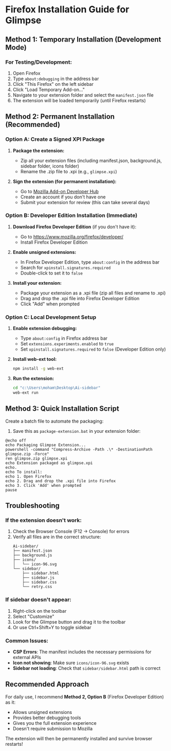 # Firefox Installation Guide for Glimpse

## Method 1: Temporary Installation (Development Mode)

### For Testing/Development:
1. Open Firefox
2. Type `about:debugging` in the address bar
3. Click "This Firefox" on the left sidebar
4. Click "Load Temporary Add-on..."
5. Navigate to your extension folder and select the `manifest.json` file
6. The extension will be loaded temporarily (until Firefox restarts)

## Method 2: Permanent Installation (Recommended)

### Option A: Create a Signed XPI Package

1. **Package the extension:**
   - Zip all your extension files (including manifest.json, background.js, sidebar folder, icons folder)
   - Rename the .zip file to .xpi (e.g., `glimpse.xpi`)

2. **Sign the extension (for permanent installation):**
   - Go to [Mozilla Add-on Developer Hub](https://addons.mozilla.org/developers/)
   - Create an account if you don't have one
   - Submit your extension for review (this can take several days)

### Option B: Developer Edition Installation (Immediate)

1. **Download Firefox Developer Edition** (if you don't have it):
   - Go to https://www.mozilla.org/firefox/developer/
   - Install Firefox Developer Edition

2. **Enable unsigned extensions:**
   - In Firefox Developer Edition, type `about:config` in the address bar
   - Search for `xpinstall.signatures.required`
   - Double-click to set it to `false`

3. **Install your extension:**
   - Package your extension as a .xpi file (zip all files and rename to .xpi)
   - Drag and drop the .xpi file into Firefox Developer Edition
   - Click "Add" when prompted

### Option C: Local Development Setup

1. **Enable extension debugging:**
   - Type `about:config` in Firefox address bar
   - Set `extensions.experiments.enabled` to `true`
   - Set `xpinstall.signatures.required` to `false` (Developer Edition only)

2. **Install web-ext tool:**
   ```bash
   npm install -g web-ext
   ```

3. **Run the extension:**
   ```bash
   cd "c:\Users\moham\Desktop\Ai-sidebar"
   web-ext run
   ```

## Method 3: Quick Installation Script

Create a batch file to automate the packaging:

1. Save this as `package-extension.bat` in your extension folder:

```batch
@echo off
echo Packaging Glimpse Extension...
powershell -command "Compress-Archive -Path .\* -DestinationPath glimpse.zip -Force"
ren glimpse.zip glimpse.xpi
echo Extension packaged as glimpse.xpi
echo.
echo To install:
echo 1. Open Firefox
echo 2. Drag and drop the .xpi file into Firefox
echo 3. Click 'Add' when prompted
pause
```

## Troubleshooting

### If the extension doesn't work:
1. Check the Browser Console (F12 → Console) for errors
2. Verify all files are in the correct structure:
   ```
   Ai-sidebar/
   ├── manifest.json
   ├── background.js
   ├── icons/
   │   └── icon-96.svg
   └── sidebar/
       ├── sidebar.html
       ├── sidebar.js
       ├── sidebar.css
       └── retry.css
   ```

### If sidebar doesn't appear:
1. Right-click on the toolbar
2. Select "Customize"
3. Look for the Glimpse button and drag it to the toolbar
4. Or use Ctrl+Shift+Y to toggle sidebar

### Common Issues:
- **CSP Errors**: The manifest includes the necessary permissions for external APIs
- **Icon not showing**: Make sure `icons/icon-96.svg` exists
- **Sidebar not loading**: Check that `sidebar/sidebar.html` path is correct

## Recommended Approach

For daily use, I recommend **Method 2, Option B** (Firefox Developer Edition) as it:
- Allows unsigned extensions
- Provides better debugging tools
- Gives you the full extension experience
- Doesn't require submission to Mozilla

The extension will then be permanently installed and survive browser restarts!
